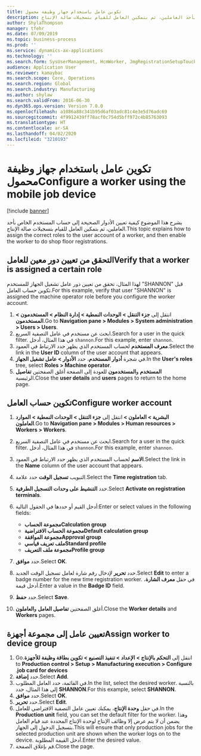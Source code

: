 ```yaml
---
title: تكوين عامل باستخدام جهاز وظيفة محمول
description: يشرح هذا الموضوع كيفية تعيين الأدوار الصحيحة إلى حساب المستخدم الخاص بأحد العاملين، ثم بتمكين العامل للقيام بتسجيلات صالة الإنتاج‬.
author: ShylaThompson
manager: tfehr
ms.date: 07/09/2019
ms.topic: business-process
ms.prod: ''
ms.service: dynamics-ax-applications
ms.technology: ''
ms.search.form: SysUserManagement, HcmWorker, JmgRegistrationSetupTouch, JmgRegistrationSetupAssignUsers
audience: Application User
ms.reviewer: kamaybac
ms.search.scope: Core, Operations
ms.search.region: Global
ms.search.industry: Manufacturing
ms.author: shylaw
ms.search.validFrom: 2016-06-30
ms.dyn365.ops.version: Version 7.0.0
ms.openlocfilehash: a1086a88c341b95d6af03adc81c4e3e5d76adc69
ms.sourcegitcommit: 4f9912439ff78acf0c754d5bff972c4b85763093
ms.translationtype: HT
ms.contentlocale: ar-SA
ms.lasthandoff: 04/02/2020
ms.locfileid: "3210193"
---
```

# <a name="configure-a-worker-using-the-mobile-job-device"></a><span data-ttu-id="42f30-103">تكوين عامل باستخدام جهاز وظيفة محمول</span><span class="sxs-lookup"><span data-stu-id="42f30-103">Configure a worker using the mobile job device</span></span>

[!include [banner](../../includes/banner.md)]

<span data-ttu-id="42f30-104">يشرح هذا الموضوع كيفية تعيين الأدوار الصحيحة إلى حساب المستخدم الخاص بأحد العاملين، ثم بتمكين العامل للقيام بتسجيلات صالة الإنتاج‬.</span><span class="sxs-lookup"><span data-stu-id="42f30-104">This topic explains how to assign the correct roles to the user account of a worker, and then enable the worker to do shop floor registrations.</span></span>

## <a name="verify-that-a-worker-is-assigned-a-certain-role"></a><span data-ttu-id="42f30-105">التحقق من تعيين دور معين للعامل</span><span class="sxs-lookup"><span data-stu-id="42f30-105">Verify that a worker is assigned a certain role</span></span>

<span data-ttu-id="42f30-106">لهذا المثال، تحقق من تعيين دور عامل تشغيل الجهاز للمستخدم "SHANNON" قبل تكوين حساب العامل.</span><span class="sxs-lookup"><span data-stu-id="42f30-106">For this example, verify that user "SHANNON" is assigned the machine operator role before you configure the worker account.</span></span>

1. <span data-ttu-id="42f30-107">انتقل إلى **جزء التنقل > الوحدات النمطية > إدارة النظام > المستخدمون > المستخدمون**.</span><span class="sxs-lookup"><span data-stu-id="42f30-107">Go to **Navigation pane > Modules > System administration > Users > Users**.</span></span>
2. <span data-ttu-id="42f30-108">ابحث عن مستخدم في عامل التصفية السريع.</span><span class="sxs-lookup"><span data-stu-id="42f30-108">Search for a user in the quick filter.</span></span> <span data-ttu-id="42f30-109">في هذا المثال، أدخل `shannon`.</span><span class="sxs-lookup"><span data-stu-id="42f30-109">For this example, enter `shannon`.</span></span>
3. <span data-ttu-id="42f30-110">حدد الارتباط في العمود‏‎ **معرف المستخدم** لحساب المستخدم الذي يظهر.</span><span class="sxs-lookup"><span data-stu-id="42f30-110">Select the link in the **User ID** column of the user account that appears.</span></span>
4. <span data-ttu-id="42f30-111">في شجرة **أدوار المستخدم**، حدد **الأدوار > عامل تشغيل الجهاز**.</span><span class="sxs-lookup"><span data-stu-id="42f30-111">In the **User's roles** tree, select **Roles > Machine operator**.</span></span>
5. <span data-ttu-id="42f30-112">أغلق الصفحتين **تفاصيل‏‎ المستخدم** و**المستخدمون** للعودة إلى الصفحة الرئيسية.</span><span class="sxs-lookup"><span data-stu-id="42f30-112">Close the **user details** and **users** pages to return to the home page.</span></span>

## <a name="configure-worker-account"></a><span data-ttu-id="42f30-113">تكوين حساب العامل</span><span class="sxs-lookup"><span data-stu-id="42f30-113">Configure worker account</span></span>
1. <span data-ttu-id="42f30-114">انتقل إلى **جزء التنقل > الوحدات النمطية > الموارد‏‎ البشرية > العاملون > العاملون**.</span><span class="sxs-lookup"><span data-stu-id="42f30-114">Go to **Navigation pane > Modules > Human resources > Workers > Workers**.</span></span>
2. <span data-ttu-id="42f30-115">ابحث عن مستخدم في عامل التصفية السريع.</span><span class="sxs-lookup"><span data-stu-id="42f30-115">Search for a user in the quick filter.</span></span> <span data-ttu-id="42f30-116">في هذا المثال، أدخل `shannon`.</span><span class="sxs-lookup"><span data-stu-id="42f30-116">For this example, enter `shannon`.</span></span>
3. <span data-ttu-id="42f30-117">حدد الارتباط في العمود‏‎ **الاسم** لحساب المستخدم الذي يظهر.</span><span class="sxs-lookup"><span data-stu-id="42f30-117">Select the link in the **Name** column of the user account that appears.</span></span>
4. <span data-ttu-id="42f30-118">حدد علامة‏‎ التبويب **تسجيل الوقت**.</span><span class="sxs-lookup"><span data-stu-id="42f30-118">Select the **Time registration** tab.</span></span>
5. <span data-ttu-id="42f30-119">حدد **التنشيط على وحدات التسجيل الطرفية‬**.</span><span class="sxs-lookup"><span data-stu-id="42f30-119">Select **Activate on registration terminals**.</span></span>
6. <span data-ttu-id="42f30-120">أدخل القيم أو حددها في الحقول التالية:</span><span class="sxs-lookup"><span data-stu-id="42f30-120">Enter or select values in the following fields:</span></span>  

    - <span data-ttu-id="42f30-121">**مجموعة الحساب**</span><span class="sxs-lookup"><span data-stu-id="42f30-121">**Calculation group**</span></span>  
    - <span data-ttu-id="42f30-122">**مجموعة الحساب الافتراضية**</span><span class="sxs-lookup"><span data-stu-id="42f30-122">**Default calculation group**</span></span>  
    - <span data-ttu-id="42f30-123">**مجموعة الموافقة**</span><span class="sxs-lookup"><span data-stu-id="42f30-123">**Approval group**</span></span>  
    - <span data-ttu-id="42f30-124">**ملف تعريف قياسي**</span><span class="sxs-lookup"><span data-stu-id="42f30-124">**Standard profile**</span></span>  
    - <span data-ttu-id="42f30-125">**مجموعة ملف التعريف**</span><span class="sxs-lookup"><span data-stu-id="42f30-125">**Profile group**</span></span>  

7. <span data-ttu-id="42f30-126">حدد **موافق**.</span><span class="sxs-lookup"><span data-stu-id="42f30-126">Select **OK**.</span></span>
8. <span data-ttu-id="42f30-127">حدد **تحرير** لإدخال رقم شارة لعامل تسجيل الوقت الجديد.</span><span class="sxs-lookup"><span data-stu-id="42f30-127">Select **Edit** to enter a badge number for the new time registration worker.</span></span> <span data-ttu-id="42f30-128">في حقل **معرف الشارة**، أدخل قيمة.</span><span class="sxs-lookup"><span data-stu-id="42f30-128">Enter a value in the **Badge ID** field.</span></span>
9. <span data-ttu-id="42f30-129">حدد **حفظ**.</span><span class="sxs-lookup"><span data-stu-id="42f30-129">Select **Save**.</span></span>
10. <span data-ttu-id="42f30-130">أغلق الصفحتين **تفاصيل العامل** و**العاملون**.</span><span class="sxs-lookup"><span data-stu-id="42f30-130">Close the **Worker details** and **Workers** pages.</span></span>

## <a name="assign-worker-to-device-group"></a><span data-ttu-id="42f30-131">تعيين عامل إلى مجموعة أجهزة</span><span class="sxs-lookup"><span data-stu-id="42f30-131">Assign worker to device group</span></span>
1. <span data-ttu-id="42f30-132">انتقل إلى **التحكم بالإنتاج > الإعداد > ‏‫تنفيذ التصنيع‬ > ‏‫تكوين بطاقة وظيفة للأجهزة**.</span><span class="sxs-lookup"><span data-stu-id="42f30-132">Go to **Production control > Setup > Manufacturing execution > Configure job card for devices**.</span></span>
2. <span data-ttu-id="42f30-133">حدد **إضافة**.</span><span class="sxs-lookup"><span data-stu-id="42f30-133">Select **Add**.</span></span>
3. <span data-ttu-id="42f30-134">في القائمة، حدد العامل المطلوب.</span><span class="sxs-lookup"><span data-stu-id="42f30-134">In the list, select the desired worker.</span></span> <span data-ttu-id="42f30-135">بالنسبة إلى هذا المثال، حدد **SHANNON‎**.</span><span class="sxs-lookup"><span data-stu-id="42f30-135">For this example, select **SHANNON**.</span></span>
4. <span data-ttu-id="42f30-136">حدد **موافق**.</span><span class="sxs-lookup"><span data-stu-id="42f30-136">Select **OK**.</span></span>
5. <span data-ttu-id="42f30-137">حدد **تحرير**.</span><span class="sxs-lookup"><span data-stu-id="42f30-137">Select **Edit**.</span></span>
6. <span data-ttu-id="42f30-138">في حقل **وحدة الإنتاج**، يمكنك تعيين عامل التصفية الافتراضي للعامل.</span><span class="sxs-lookup"><span data-stu-id="42f30-138">In the **Production unit** field, you can set the default filter for the worker.</span></span> <span data-ttu-id="42f30-139">وهذا يضمن أن لا يتم عرض إلا وظائف الإنتاج لوحدة الإنتاج المحددة عند قيام العامل بتسجيل الدخول إلى الجهاز.</span><span class="sxs-lookup"><span data-stu-id="42f30-139">This will ensure that only production jobs for the selected production unit are shown when the worker logs on to the device.</span></span> <span data-ttu-id="42f30-140">أدخل القيمة المطلوبة.</span><span class="sxs-lookup"><span data-stu-id="42f30-140">Enter the desired value.</span></span>
7. <span data-ttu-id="42f30-141">قم بإغلاق الصفحة.</span><span class="sxs-lookup"><span data-stu-id="42f30-141">Close the page.</span></span>


